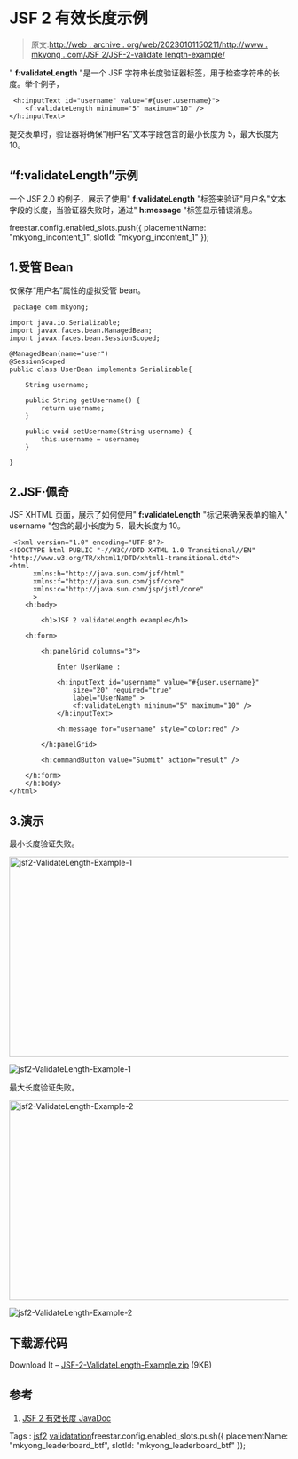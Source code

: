 # JSF 2 有效长度示例

> 原文:[http://web . archive . org/web/20230101150211/http://www . mkyong . com/JSF 2/JSF-2-validate length-example/](http://web.archive.org/web/20230101150211/http://www.mkyong.com/jsf2/jsf-2-validatelength-example/)

" **f:validateLength** "是一个 JSF 字符串长度验证器标签，用于检查字符串的长度。举个例子，

```
 <h:inputText id="username" value="#{user.username}">
	<f:validateLength minimum="5" maximum="10" />
</h:inputText> 
```

提交表单时，验证器将确保“用户名”文本字段包含的最小长度为 5，最大长度为 10。

## “f:validateLength”示例

一个 JSF 2.0 的例子，展示了使用" **f:validateLength** "标签来验证"用户名"文本字段的长度，当验证器失败时，通过" **h:message** "标签显示错误消息。

freestar.config.enabled_slots.push({ placementName: "mkyong_incontent_1", slotId: "mkyong_incontent_1" });

## 1.受管 Bean

仅保存“用户名”属性的虚拟受管 bean。

```
 package com.mkyong;

import java.io.Serializable;
import javax.faces.bean.ManagedBean;
import javax.faces.bean.SessionScoped;

@ManagedBean(name="user")
@SessionScoped
public class UserBean implements Serializable{

	String username;

	public String getUsername() {
		return username;
	}

	public void setUsername(String username) {
		this.username = username;
	}

} 
```

## 2.JSF·佩奇

JSF XHTML 页面，展示了如何使用" **f:validateLength** "标记来确保表单的输入" username "包含的最小长度为 5，最大长度为 10。

```
 <?xml version="1.0" encoding="UTF-8"?>
<!DOCTYPE html PUBLIC "-//W3C//DTD XHTML 1.0 Transitional//EN" 
"http://www.w3.org/TR/xhtml1/DTD/xhtml1-transitional.dtd">
<html    
      xmlns:h="http://java.sun.com/jsf/html"
      xmlns:f="http://java.sun.com/jsf/core"
      xmlns:c="http://java.sun.com/jsp/jstl/core"
      >
    <h:body>

    	<h1>JSF 2 validateLength example</h1>

	<h:form>

		<h:panelGrid columns="3">

			Enter UserName : 

			<h:inputText id="username" value="#{user.username}" 
				size="20" required="true"
				label="UserName" >
				<f:validateLength minimum="5" maximum="10" />
			</h:inputText>

			<h:message for="username" style="color:red" />

		</h:panelGrid>

		<h:commandButton value="Submit" action="result" />

	</h:form>	
    </h:body>
</html> 
```

## 3.演示

最小长度验证失败。

<noscript><img src="../Images/6e3c9d6930f622bb8148d4c92c6c49b5.png" alt="jsf2-ValidateLength-Example-1" title="jsf2-ValidateLength-Example-1" width="604" height="360" data-original-src="http://web.archive.org/web/20210220021031im_/http://www.mkyong.com/wp-content/uploads/2010/10/jsf2-ValidateLength-Example-1.png"/></noscript>

![jsf2-ValidateLength-Example-1](../Images/3191d08892236a996d6bb6ce27f4e9a8.png "jsf2-ValidateLength-Example-1")

最大长度验证失败。

<noscript><img src="../Images/aa50fc14644c5cc184853eb1c3ed380e.png" alt="jsf2-ValidateLength-Example-2" title="jsf2-ValidateLength-Example-2" width="604" height="360" data-original-src="http://web.archive.org/web/20210220021031im_/http://www.mkyong.com/wp-content/uploads/2010/10/jsf2-ValidateLength-Example-2.png"/></noscript>

![jsf2-ValidateLength-Example-2](../Images/ba4bcac7d2d730a4647cf182997b2790.png "jsf2-ValidateLength-Example-2")

## 下载源代码

Download It – [JSF-2-ValidateLength-Example.zip](http://web.archive.org/web/20210220021031/http://www.mkyong.com/wp-content/uploads/2010/10/JSF-2-ValidateLength-Example.zip) (9KB)

## 参考

1.  [JSF 2 有效长度 JavaDoc](http://web.archive.org/web/20210220021031/https://javaserverfaces.dev.java.net/nonav/docs/2.0/pdldocs/facelets/f/validateLength.html)

Tags : [jsf2](http://web.archive.org/web/20210220021031/https://mkyong.com/tag/jsf2/) [validatation](http://web.archive.org/web/20210220021031/https://mkyong.com/tag/validatation/)freestar.config.enabled_slots.push({ placementName: "mkyong_leaderboard_btf", slotId: "mkyong_leaderboard_btf" });<input type="hidden" id="mkyong-current-postId" value="7496">
